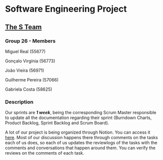 # Software Engineering Project

## [The S Team](https://perpetual-catshark-375.notion.site/The-S-hina-Team-65ed77aebec945d0864a6c74a7e1a34b)

### Group 26 - Members

Miguel Real (55677)

Gonçalo Virgínia (56773)

João Vieira (56971)

Guilherme Pereira (57066)

Gabriela Costa (58625)


### Description 

Our sprints are **_1 week_**, being the corresponding Scrum Master responsible to update all the documentation regarding their sprint (Burndown Charts, Product Backlog, Sprint Backlog and Scrum Board).

A lot of our project is being organized through Notion. You can access it [here](https://perpetual-catshark-375.notion.site/The-S-hina-Team-65ed77aebec945d0864a6c74a7e1a34b).
Most of our discussion happens there through comments on the tasks each of us does, so each of us updates the reviewlogs of the tasks with the comments and conversations that happen around them. You can verify the reviews on the comments of each task.

